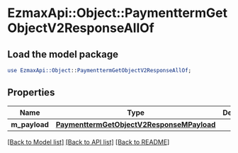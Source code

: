 # EzmaxApi::Object::PaymenttermGetObjectV2ResponseAllOf

## Load the model package
```perl
use EzmaxApi::Object::PaymenttermGetObjectV2ResponseAllOf;
```

## Properties
Name | Type | Description | Notes
------------ | ------------- | ------------- | -------------
**m_payload** | [**PaymenttermGetObjectV2ResponseMPayload**](PaymenttermGetObjectV2ResponseMPayload.md) |  | 

[[Back to Model list]](../README.md#documentation-for-models) [[Back to API list]](../README.md#documentation-for-api-endpoints) [[Back to README]](../README.md)


